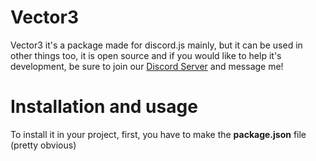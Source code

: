 # Vector3
Vector3 it's a package made for discord.js mainly, but it can be used in other things too, it is open source and if you would like to help it's development, be sure to join our [Discord Server](https://discord.gg/hMNX8g9) and message me!

# Installation and usage

To install it in your project, first, you have to make the **package.json** file (pretty obvious)
